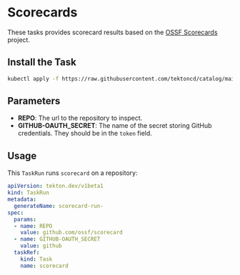 # Scorecards

These tasks provides scorecard results based on the [OSSF Scorecards](https://github.com/ossf/scorecard) project.

## Install the Task

```bash
kubectl apply -f https://raw.githubusercontent.com/tektoncd/catalog/main/task/scorecard/0.1/scorecard.yaml
```

## Parameters

- **REPO**: The url to the repository to inspect.
- **GITHUB-OAUTH_SECRET**: The name of the secret storing GitHub credentials. They should be in the `token` field.

## Usage

This `TaskRun` runs `scorecard` on a repository:

```yaml
apiVersion: tekton.dev/v1beta1
kind: TaskRun
metadata:
  generateName: scorecard-run-
spec:
  params:
  - name: REPO
    value: github.com/ossf/scorecard
  - name: GITHUB-OAUTH_SECRET
    value: github
  taskRef:
    kind: Task
    name: scorecard
```
